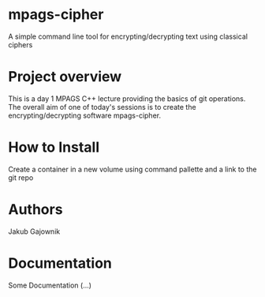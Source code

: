 # mpags-cipher
A simple command line tool for encrypting/decrypting text using classical ciphers

# Project overview
This is a day 1 MPAGS C++ lecture providing the basics of git operations. The overall aim of one of today's sessions is to create the encrypting/decrypting software mpags-cipher.

# How to Install
Create a container in a new volume using command pallette and a link to the git repo 
# Authors 
Jakub Gajownik
# Documentation
Some Documentation (...)
